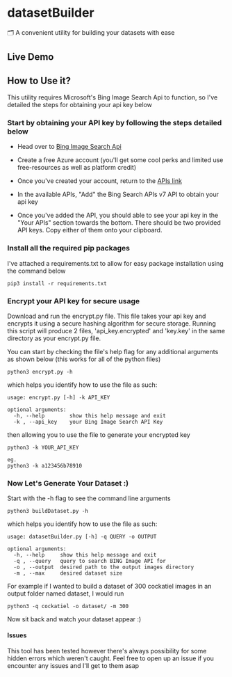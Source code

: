 # datasetBuilder

🗂 A convenient utility for building your datasets with ease

  ## Live Demo


## How to Use it?
This utility requires Microsoft's Bing Image Search Api to function, so I've detailed the steps for obtaining your api key below

### Start by obtaining your API key by following the steps detailed below
* Head over to [Bing Image Search Api](https://azure.microsoft.com/en-us/try/cognitive-services/my-apis/?api=bing-image-search-api)

* Create a free Azure account (you'll get some cool perks and limited use free-resources as well as platform credit)

* Once you've created your account, return to the [APIs link](https://azure.microsoft.com/en-us/try/cognitive-services/my-apis/?api=bing-image-search-api)

* In the available APIs, "Add" the Bing Search APIs v7 API to obtain your api key

* Once you've added the API, you should able to see your api key in the "Your APIs" section towards the bottom. There should be two provided API keys. Copy either of them onto your clipboard.

### Install all the required pip packages
I've attached a requirements.txt to allow for easy package installation using the command below
```
pip3 install -r requirements.txt
```
### Encrypt your API key for secure usage

Download and run the encrypt.py file. This file takes your api key and encrypts it using a secure hashing algorithm for secure storage. Running this script will produce 2 files, 'api_key.encrypted' and 'key.key' in the same directory as your encrypt.py file.

You can start by checking the file's help flag for any additional arguments as shown below (this works for all of the python files)
```
python3 encrypt.py -h
```
which helps you identify how to use the file as such:
```
usage: encrypt.py [-h] -k API_KEY

optional arguments:
  -h, --help        show this help message and exit
  -k , --api_key 	your Bing Image Search API Key
```
then allowing you to use the file to generate your encrypted key
```
python3 -k YOUR_API_KEY

eg.
python3 -k a123456b78910
```

### Now Let's Generate Your Dataset :)
Start with the -h flag to see the command line arguments
```
python3 buildDataset.py -h
```
which helps you identify how to use the file as such:
```
usage: datasetBuilder.py [-h] -q QUERY -o OUTPUT

optional arguments:
  -h, --help     show this help message and exit
  -q , --query   query to search BING Image API for
  -o , --output  desired path to the output images directory
  -m , --max     desired dataset size
```
For example if I wanted to build a dataset of 300 cockatiel images in an output folder named dataset, I would run
```
python3 -q cockatiel -o dataset/ -m 300
```
Now sit back and watch your dataset appear :)


#### Issues
This tool has been tested however there's always possibility for some hidden errors which weren't caught. Feel free to open up an issue if you encounter any issues and I'll get to them asap



